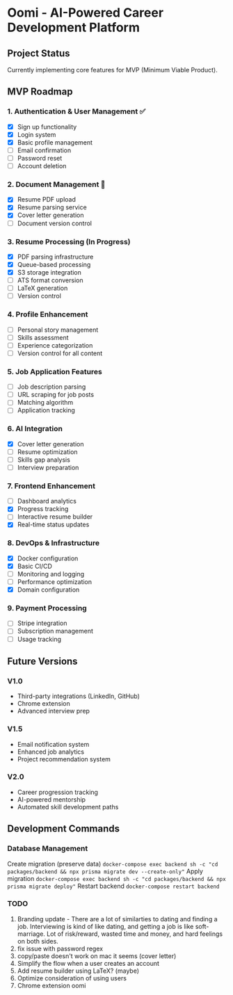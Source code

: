 # Oomi - AI-Powered Career Development Platform

## Project Status
Currently implementing core features for MVP (Minimum Viable Product).

## MVP Roadmap

### 1. Authentication & User Management ✅
- [x] Sign up functionality
- [x] Login system
- [x] Basic profile management
- [ ] Email confirmation
- [ ] Password reset
- [ ] Account deletion

### 2. Document Management 🚀
- [x] Resume PDF upload
- [x] Resume parsing service
- [X] Cover letter generation
- [ ] Document version control

### 3. Resume Processing (In Progress)
- [x] PDF parsing infrastructure
- [x] Queue-based processing
- [x] S3 storage integration
- [ ] ATS format conversion
- [ ] LaTeX generation
- [ ] Version control

### 4. Profile Enhancement
- [ ] Personal story management
- [ ] Skills assessment
- [ ] Experience categorization
- [ ] Version control for all content

### 5. Job Application Features
- [ ] Job description parsing
- [ ] URL scraping for job posts
- [ ] Matching algorithm
- [ ] Application tracking

### 6. AI Integration
- [X] Cover letter generation
- [ ] Resume optimization
- [ ] Skills gap analysis
- [ ] Interview preparation

### 7. Frontend Enhancement
- [ ] Dashboard analytics
- [X] Progress tracking
- [ ] Interactive resume builder
- [X] Real-time status updates

### 8. DevOps & Infrastructure
- [x] Docker configuration
- [x] Basic CI/CD
- [ ] Monitoring and logging
- [ ] Performance optimization
- [X] Domain configuration

### 9. Payment Processing
- [ ] Stripe integration
- [ ] Subscription management
- [ ] Usage tracking

## Future Versions

### V1.0
- Third-party integrations (LinkedIn, GitHub)
- Chrome extension
- Advanced interview prep

### V1.5
- Email notification system
- Enhanced job analytics
- Project recommendation system

### V2.0
- Career progression tracking
- AI-powered mentorship
- Automated skill development paths

## Development Commands

### Database Management

Create migration (preserve data)
`docker-compose exec backend sh -c "cd packages/backend && npx prisma migrate dev --create-only"`
Apply migration
`docker-compose exec backend sh -c "cd packages/backend && npx prisma migrate deploy"`
Restart backend
`docker-compose restart backend`


### TODO
1. Branding update - There are a lot of similarties to dating and finding a job. Interviewing is kind of like dating, and getting a job is like soft-marriage.
Lot of risk/reward, wasted time and money, and hard feelings on both sides.
2. fix issue with password regex
3. copy/paste doesn't work on mac it seems (cover letter)
4. Simplify the flow when a user creates an account
5. Add resume builder using LaTeX? (maybe)
6. Optimize consideration of using users
7. Chrome extension
oomi
